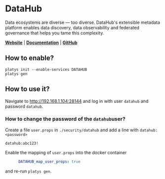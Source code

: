 # DataHub

Data ecosystems are diverse — too diverse. DataHub's extensible metadata platform enables data discovery, data observability and federated governance that helps you tame this complexity.

**[Website](https://datahubproject.io/)** | **[Documentation](https://datahubproject.io/docs/)** | **[GitHub](https://github.com/linkedin/datahub)**

## How to enable?

```
platys init --enable-services DATAHUB
platys gen
```

## How to use it?

Navigate to <http://192.168.1.104:28144> and log in with user `datahub` and password `datahub`.

### How to change the password of the `datahub`user?

Create a file `user.props` in `./security/datahub` and add a line with `datahub:<password>`

```
datahub:abc123!
```

Enable the mapping of `user.props` into the docker container

```yaml
      DATAHUB_map_user_props: true
```

and re-run `platys gen`. 

